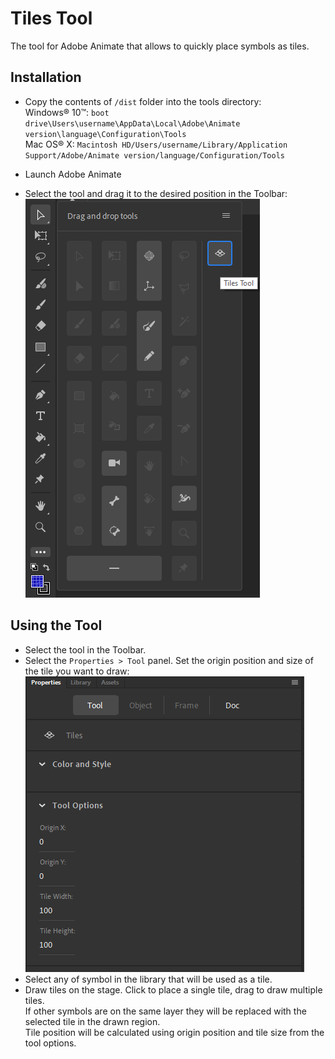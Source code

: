 # Tiles Tool
The tool for Adobe Animate that allows to quickly place symbols as tiles.

## Installation
* Copy the contents of `/dist` folder into the tools directory:\
Windows® 10™:
`boot drive\Users\username\AppData\Local\Adobe\Animate version\language\Configuration\Tools`\
Mac OS® X:
`Macintosh HD/Users/username/Library/Application Support/Adobe/Animate version/language/Configuration/Tools`

* Launch Adobe Animate

* Select the tool and drag it to the desired position in the Toolbar:\
![img.png](img/toolbar.png)

## Using the Tool

* Select the tool in the Toolbar.
* Select the `Properties > Tool` panel. Set the origin position and size of the tile you want to draw:\
![img.png](img/tool.png)
* Select any of symbol in the library that will be used as a tile.
* Draw tiles on the stage. Click to place a single tile, drag to draw multiple tiles.\
If other symbols are on the same layer they will be replaced with the selected tile in the drawn region.\
Tile position will be calculated using origin position and tile size from the tool options.